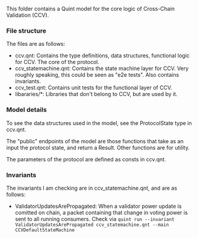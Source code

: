 This folder contains a Quint model for the core logic of Cross-Chain Validation (CCV).

### File structure
The files are as follows:
- ccv.qnt: Contains the type definitions, data structures, functional logic for CCV.
The core of the protocol.
- ccv_statemachine.qnt: Contains the state machine layer for CCV. Very roughly speaking, this could be seen as "e2e tests".
Also contains invariants.
- ccv_test.qnt: Contains unit tests for the functional layer of CCV.
- libararies/*: Libraries that don't belong to CCV, but are used by it.

### Model details

To see the data structures used in the model, see the ProtocolState type in ccv.qnt.

The "public" endpoints of the model are those functions that take as an input the protocol state, and return a Result.
Other functions are for utility.

The parameters of the protocol are defined as consts in ccv.qnt.

### Invariants

The invariants I am checking are in ccv_statemachine.qnt, and are as follows:
- ValidatorUpdatesArePropagated: When a validator power update is comitted on chain, a packet containing that change in voting power is sent to all running consumers. Check via `quint run --invariant ValidatorUpdatesArePropagated ccv_statemachine.qnt --main CCVDefaultStateMachine`